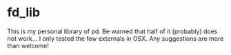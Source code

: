 # fd_lib
This is my personal library of pd. Be warned that half of it (probably) does not work... I only tested the few externals in OSX. Any suggestions are more than welcome!
